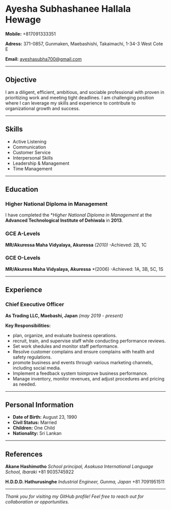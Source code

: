 # Ayesha Subhashanee Hallala Hewage


**Mobile:** +817091333351

**Adress:** 371-0857, Gunmaken, Maebashishi, Takaimachi, 1-34-3 West Cote E

**Email:** [ayeshasubha700@gmail.com](mailto:ayeshasubha700@gmail.com)

---

## **Objective**
I am a diligent, efficient, ambitious, and sociable professional with proven in prioritizing work and meeting tight deadlines. I am challenging position where I can leverage my skills and experience to contribute to organizational growth and success.

---

## **Skills**
- Active Listening
- Communication
- Customer Service
- Interpersonal Skills
- Leadership & Management
- Time Management
  

---

## **Education**
### **Higher National Diploma in Management**
I have completed the **Higher National Diploma in Management* at the **Advanced Technological Institute of Dehiwala** in **2013**.

### **GCE A-Levels**
**MR/Akuressa Maha Vidyalaya, Akuressa** *(2010)*
-Achieved: 2B, 1C

### **GCE O-Levels**
**MR/Akuress Maha Vidyalaya, Akuressa** *(2006)
-Achieved: 1A, 3B, 5C, 1S

---

## **Experience**
### **Chief Executive Officer**
**As Trading LLC, Maebashi, Japan** *(may 2019 - present)*

**Key Responsibilities:**
- plan, organize, and evaluate business operations.
- recruit, train, and supervise staff while conducting performance reviews.
- Set work shedules and monitor staff performance.
- Resolve customer complains and ensure complains with health and safety regulations.
- promote business and events through various marketing channels, including social media.
- Implement a feedback system toimprove business performance.
- Manage inventory, monitor revenues, and adjust procedures and pricing as needed.

---

## **Personal Information**
- **Date of Birth:** August 23, 1990
- **Civil Status:** Married
- **Children:** One Child
- **Nationality:** Sri Lankan

---

## **References**
**Akane Hashimotho**
*School principal, Asakusa International Language School, Ibaraki*
+81 9035745922

**H.D.D.D. Hathurusinghe**
*Industrial Engineer, Gunma, Japan*
+81 7091951511

---

*Thank you for visiting my GitHub profile! Feel free to reach out for collaboration or opportunities.*


